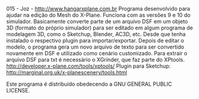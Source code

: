 015 - Joz - http://www.hangarxplane.com.br
Programa desenvolvido para ajudar na edição do Mesh do X-Plane. Funciona com as versões 9 e 10 do simulador.
Basicamente converte parte de um arquivo DSF em um objeto 3D (formato do próprio simulador) para  ser editado 
em algum programa de modelagem 3D, como o Sketchup, Blender, AC3D, etc. Desde que tenha instalado o respectivo plugin 
para importar/exportar.
Depois de editar o modelo, o programa gera um novo arquivo de texto para ser convertido novamente em DSF e utilizado 
como cenário customizado.
Para extrair o arquivo DSF para txt é necessário o XGrinder, que faz parte do XPtools.
http://developer.x-plane.com/tools/xptools/
Plugin para Sketchup: http://marginal.org.uk/x-planescenery/tools.html

Este programa é distribuído obedecendo a GNU GENERAL PUBLIC LICENSE.
